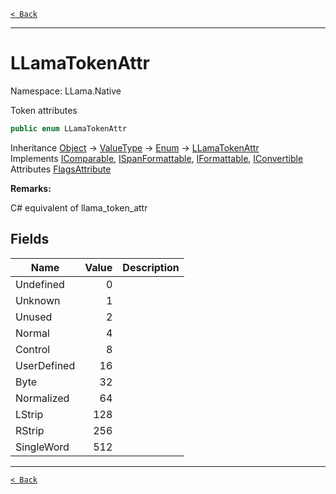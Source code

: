 [`< Back`](./)

---

# LLamaTokenAttr

Namespace: LLama.Native

Token attributes

```csharp
public enum LLamaTokenAttr
```

Inheritance [Object](https://docs.microsoft.com/en-us/dotnet/api/system.object) → [ValueType](https://docs.microsoft.com/en-us/dotnet/api/system.valuetype) → [Enum](https://docs.microsoft.com/en-us/dotnet/api/system.enum) → [LLamaTokenAttr](./llama.native.llamatokenattr.md)<br>
Implements [IComparable](https://docs.microsoft.com/en-us/dotnet/api/system.icomparable), [ISpanFormattable](https://docs.microsoft.com/en-us/dotnet/api/system.ispanformattable), [IFormattable](https://docs.microsoft.com/en-us/dotnet/api/system.iformattable), [IConvertible](https://docs.microsoft.com/en-us/dotnet/api/system.iconvertible)<br>
Attributes [FlagsAttribute](https://docs.microsoft.com/en-us/dotnet/api/system.flagsattribute)

**Remarks:**

C# equivalent of llama_token_attr

## Fields

| Name | Value | Description |
| --- | --: | --- |
| Undefined | 0 |  |
| Unknown | 1 |  |
| Unused | 2 |  |
| Normal | 4 |  |
| Control | 8 |  |
| UserDefined | 16 |  |
| Byte | 32 |  |
| Normalized | 64 |  |
| LStrip | 128 |  |
| RStrip | 256 |  |
| SingleWord | 512 |  |

---

[`< Back`](./)
